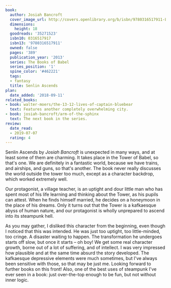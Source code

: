 ```yaml
---
book:
  author: Josiah Bancroft
  cover_image_url: http://covers.openlibrary.org/b/isbn/9780316517911-L.jpg
  dimensions:
    height: 18
  goodreads: '35271523'
  isbn10: 0316517917
  isbn13: '9780316517911'
  owned: false
  pages: '389'
  publication_year: '2013'
  series: The Books of Babel
  series_position: '1'
  spine_color: '#462221'
  tags:
  - fantasy
  title: Senlin Ascends
plan:
  date_added: '2018-09-11'
related_books:
- book: walter-moers/the-13-12-lives-of-captain-bluebear
  text: Features another completely overwhelming city.
- book: josiah-bancroft/arm-of-the-sphinx
  text: The next book in the series.
review:
  date_read:
  - 2019-07-07
  rating: 4
---
```


Senlin Ascends by *Josiah Bancroft* is unexpected in many ways, and at least some of them are charming. It takes place
in the Tower of Babel, so that's one. We are definitely in a fantastic world, because we have trains, and airships, and
guns, so that's another. The book never really discusses the world outside the tower too much, except as a character
backdrop, which worked extremely well.

Our protagonist, a village teacher, is an uptight and dour little man who has spent most of his life learning and
thinking about the Tower, as his pupils can attest. When he finds himself married, he decides on a honeymoon in the
place of his dreams. Only it turns out that the Tower is a kafkaesque abyss of human nature, and our protagonist is
wholly unprepared to ascend into its steampunk hell.

As you may gather, I disliked this character from the beginning, even though I noticed that this was intended. He was
just too uptight, too little-minded, too cringe. A disaster waiting to happen. The transformation he undergoes starts
off slow, but once it starts – oh boy! We get some real character growth, borne out of a lot of suffering, and of
intellect. I was very impressed how plausible and at the same time absurd the story developed. The kafkaesque depressive
elements were much sometimes, but I've always been sensitive with those, so that may be just me. Looking
forward to further books on this front! Also, one of the best uses of steampunk I've ever seen in a book: just
over-the-top enough to be fun, but not without inner logic.
